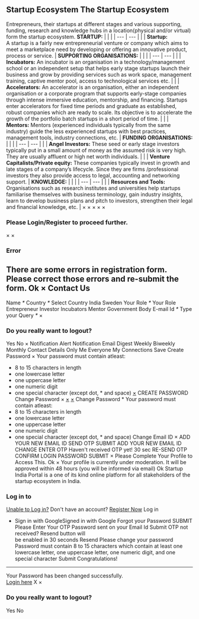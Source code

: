 Startup Ecosystem
The Startup Ecosystem 
​
------------------------
Entrepreneurs, their startups at different stages and various supporting, funding, research and knowledge hubs in a location(physical and/or virtual) form the startup ecosystem.
**STARTUP:**
|  |  |
| --- | --- |
|  | **Startup:**  A startup is a fairly new entrepreneurial venture or company which aims to meet a marketplace need by developing or offering an innovative product, process or service. |
**SUPPORTING ORGANISATIONS:**
|  |  |
| --- | --- |
|  | **Incubators:**  An incubator is an organisation in a technology/management school or an independent setup that helps early stage startups launch their business and grow by providing services such as work space, management training, captive mentor pool, access to technological services etc. |
|  | **Accelerators:**  An accelerator is an organisation, either an independent organisation or a corporate program that supports early-stage companies through intense immersive education, mentorship, and financing. Startups enter accelerators for fixed time periods and graduate as established, robust companies which are ready to scale. Its objective is to accelerate the growth of the portfolio batch startups in a short period of time. |
|  | **Mentors:**  Mentors (experienced individuals typically from the same industry) guide the less experienced startups with best practices, management tools, industry connections, etc. |
**FUNDING ORGANISATIONS:**
|  |  |
| --- | --- |
|  | **Angel Investors:**  These seed or early stage investors typically put in a small amount of money as the assumed risk is very high. They are usually affluent or high net worth individuals. |
|  | **Venture Capitalists/Private equity:**  These companies typically invest in growth and late stages of a company’s lifecycle. Since they are firms /professional investors they also provide access to legal, accounting and networking support. |
**KNOWLEDGE:**
|  |  |
| --- | --- |
|  | **Resources and Tools:**  Organisations such as research institutes and universities help startups familiarise themselves with business terminology, gain industry insights, learn to develop business plans and pitch to investors, strengthen their legal and financial knowledge, etc. |
×
×
×
×
×
### Please Login/Register to proceed further.
×
×
### Error
There are some errors in registration form. Please correct those errors and re-submit the form.
Ok
×
Contact Us
----------
Name
*\**
Country
*\**
Select Country
India
Sweden
Your Role
*\**
Your Role
Entrepreneur
Investor
Incubators
Mentor
Government Body
E-mail Id
*\**
Type your Query
*\**
×
### Do you really want to logout?
Yes
No
×
Notification Alert
Notification
Email Digest
Weekly
Biweekly
Monthly
Contact Details
Only Me
Everyone
My Connections
Save
Create Password
×
Your password must contain atleast:
* 8 to 15 characters in length
* one lowercase letter
* one uppercase letter
* one numeric digit
* one special character (except dot, \* and space)
[×](#)
CREATE PASSWORD
Change Password
×
[×](#)
[×](#)
Change Password
\* Your password must contain atleast:
* 8 to 15 characters in length
* one lowercase letter
* one uppercase letter
* one numeric digit
* one special character (except dot, \* and space)
Change Email ID
×
ADD YOUR NEW EMAIL ID
SEND OTP
SUBMIT
ADD YOUR NEW EMAIL ID
CHANGE
ENTER OTP
Haven't received OTP yet! 30 sec
RE-SEND OTP
CONFIRM LOGIN PASSWORD
SUBMIT
×
Please Complete Your Profile to
Access This.
Ok
×
Your profile is currently under moderation. It will be approved within 48 hours (you will be informed via email)
Ok
Startup India Portal is a one of its kind online platform for all stakeholders of the startup ecosystem in India.
### Log in to
[Unable to Log in?](#)
Don't have an account?  [Register Now](https://www.startupindia.gov.in/bhaskar/register)
Log in
* Sign in with GoogleSigned in with Google
Forgot your Password
SUBMIT
Please Enter Your OTP Password sent on your Email Id
Submit
OTP not received? Resend button will   
 be
enabled in
30
seconds
Resend
Please change your password
Password must contain 8 to 15 characters which contain at
least one lowercase letter, one uppercase letter, one numeric digit, and one
special character
Submit
Congratulations!
----------------
Your Password has been changed successfully.   
[Login here](#)
X
×
### Do you really want to logout?
Yes
No